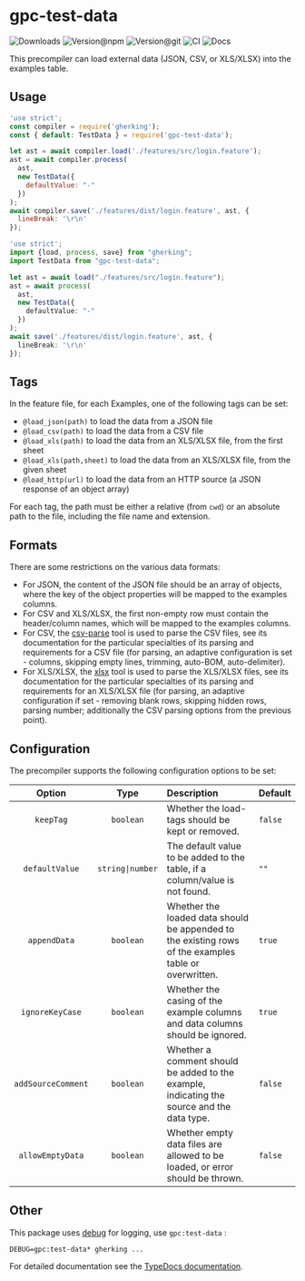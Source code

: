 # gpc-test-data

![Downloads](https://img.shields.io/npm/dw/gpc-test-data?style=flat-square) ![Version@npm](https://img.shields.io/npm/v/gpc-test-data?label=version%40npm&style=flat-square) ![Version@git](https://img.shields.io/github/package-json/v/gherking/gpc-test-data/master?label=version%40git&style=flat-square) ![CI](https://img.shields.io/github/actions/workflow/status/gherking/gpc-test-data/ci.yml?branch=master&label=ci&style=flat-square) ![Docs](https://img.shields.io/github/actions/workflow/status/gherking/gpc-test-data/docs.yml?branch=master&label=docs&style=flat-square)

This precompiler can load external data (JSON, CSV, or XLS/XLSX) into the examples table.

## Usage

```javascript
'use strict';
const compiler = require('gherking');
const { default: TestData } = require('gpc-test-data');

let ast = await compiler.load('./features/src/login.feature');
ast = await compiler.process(
  ast,
  new TestData({
    defaultValue: "-"
  })
);
await compiler.save('./features/dist/login.feature', ast, {
  lineBreak: '\r\n'
});
```

```typescript
'use strict';
import {load, process, save} from "gherking";
import TestData from "gpc-test-data";

let ast = await load("./features/src/login.feature");
ast = await process(
  ast,
  new TestData({
    defaultValue: "-"
  })
);
await save('./features/dist/login.feature', ast, {
  lineBreak: '\r\n'
});
```

## Tags

In the feature file, for each Examples, one of the following tags can be set:

* `@load_json(path)` to load the data from a JSON file
* `@load_csv(path)` to load the data from a CSV file
* `@load_xls(path)` to load the data from an XLS/XLSX file, from the first sheet
* `@load_xls(path,sheet)` to load the data from an XLS/XLSX file, from the given sheet
* `@load_http(url)` to load the data from an HTTP source (a JSON response of an object array)

For each tag, the path must be either a relative (from `cwd`) or an absolute path to the file, including the file name and extension.

## Formats

There are some restrictions on the various data formats:

* For JSON, the content of the JSON file should be an array of objects, where the key of the object properties will be mapped to the examples columns.
* For CSV and XLS/XLSX, the first non-empty row must contain the header/column names, which will be mapped to the examples columns.
* For CSV, the [csv-parse](https://www.npmjs.com/package/csv-parse) tool is used to parse the CSV files, see its documentation for the particular specialties of its parsing and requirements for a CSV file (for parsing, an adaptive configuration is set - columns, skipping empty lines, trimming, auto-BOM, auto-delimiter).
* For XLS/XLSX, the [xlsx](https://www.npmjs.com/package/xlsx) tool is used to parse the XLS/XLSX files, see its documentation for the particular specialties of its parsing and requirements for an XLS/XLSX file (for parsing, an adaptive configuration if set - removing blank rows, skipping hidden rows, parsing number; additionally the CSV parsing options from the previous point).

## Configuration

The precompiler supports the following configuration options to be set:

|       Option       |       Type       | Description                                                                                           | Default |
| :----------------: | :--------------: | :---------------------------------------------------------------------------------------------------- | :------ |
|     `keepTag`      |    `boolean`     | Whether the load-tags should be kept or removed.                                                      | `false` |
|   `defaultValue`   | `string\|number` | The default value to be added to the table, if a column/value is not found.                           | `""`    |
|    `appendData`    |    `boolean`     | Whether the loaded data should be appended to the existing rows of the examples table or overwritten. | `true`  |
|  `ignoreKeyCase`   |    `boolean`     | Whether the casing of the example columns and data columns should be ignored.                         | `true`  |
| `addSourceComment` |    `boolean`     | Whether a comment should be added to the example, indicating the source and the data type.            | `false` |
|  `allowEmptyData`  |    `boolean`     | Whether empty data files are allowed to be loaded, or error should be thrown.                         | `false` |

## Other

This package uses [debug](https://www.npmjs.com/package/debug) for logging, use `gpc:test-data` :

```shell
DEBUG=gpc:test-data* gherking ...
```

For detailed documentation see the [TypeDocs documentation](https://gherking.github.io/gpc-test-data/).